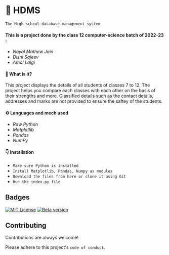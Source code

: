 
# 📂 HDMS
`The High school database management system`

#### This is a project done by the class 12 computer-science batch of 2022-23 :

- *Noyal Mathew Jain*
- *Disni Sajeev*
- *Amal Lalgi*

#### 🤔 What is it?

This project displays the details of all students of classes 7 to 12.
The project helps you compare each classes with each other on the basis of their strengths and more.
Classified details such as the contact details, addresses and marks are not provided to ensure the saftey of the students.

#### ⚙️ Languages and mech used

- *Raw Python*
- *Matplotlib*
- *Pandas*
- *NumPy*

#### 👇 Installation 

- `Make sure Python is installed`
- `Install Matplotlib, Pandas, Numpy as modules`
- `Download the files from here or clone it using Git`
- `Run the index.py file`



## Badges

[![MIT License](https://img.shields.io/badge/License-MIT-green.svg)](https://choosealicense.com/licenses/mit/)
[![Beta version](https://img.shields.io/badge/beta-version-tomato)](https://img.shields.io/badge/beta-version-tomato)


## Contributing

Contributions are always welcome!

Please adhere to this project's `code of conduct`.

